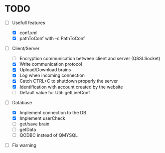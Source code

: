 # TODO 
- [ ] Usefull features 
    - [x] conf.xml
    - [x] pathToConf with -c PathToConf
- [ ] Client/Server
    - [ ] Encryption communication between client and server (QSSLSocket)
    - [x] Write communication protocol
    - [x] Upload/Download brains
    - [x] Log when incoming connection
    - [x] Catch CTRL+C to shutdown properly the server
    - [x] Identification with account created by the website
    - [ ] Default value for Util::getLineConf
- [ ] Database
    - [x] Implement connection to the DB
    - [x] Implement userCheck
    - [ ] get/save brain
    - [ ] getData
    - [ ] QODBC instead of QMYSQL
- [ ] Fix warning 


            
